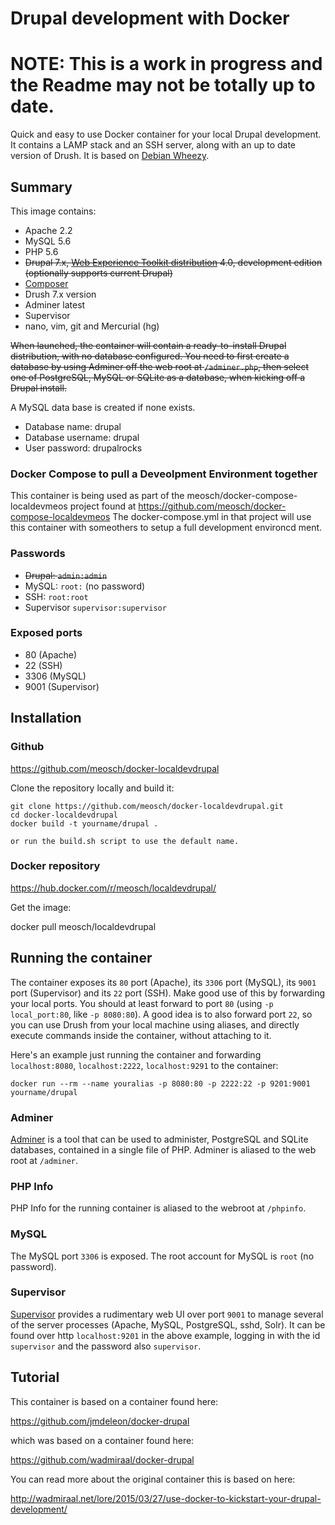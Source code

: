 Drupal development with Docker
==============================
NOTE: This is a work in progress and the Readme may not be totally up to date.
==============================
Quick and easy to use Docker container for your local Drupal development. It contains a LAMP stack and an SSH server, along with an up to date version of Drush. It is based on [Debian Wheezy](https://wiki.debian.org/DebianWheezy).

Summary
-------

This image contains:

* Apache 2.2
* MySQL 5.6
* PHP 5.6
* ~~Drupal 7.x, [Web Experience Toolkit distribution](https://www.drupal.org/project/wetkit) 4.0, development edition (optionally supports current Drupal)~~
* [Composer](https://getcomposer.org/)
* Drush 7.x version
* Adminer latest
* Supervisor
* nano, vim, git and Mercurial (hg)

~~When launched, the container will contain a ready-to-install Drupal distribution, with no database configured. You need to first create a database by using Adminer off the web root at `/adminer.php`, then select one of PostgreSQL, MySQL or SQLite as a database, when kicking off a Drupal install.~~

A MySQL data base is created if none exists.

* Database name: drupal
* Database username: drupal
* User password: drupalrocks

### Docker Compose to pull a Deveolpment Environment together
This container is being used as part of the meosch/docker-compose-localdevmeos project found at  https://github.com/meosch/docker-compose-localdevmeos The docker-compose.yml in that project will use this container with someothers to setup a full development environcd ment.

### Passwords

* ~~Drupal: `admin:admin`~~
* MySQL: `root:` (no password)
* SSH: `root:root`
* Supervisor `supervisor:supervisor`

### Exposed ports

* 80 (Apache)
* 22 (SSH)
* 3306 (MySQL)
* 9001 (Supervisor)

Installation
------------

### Github

https://github.com/meosch/docker-localdevdrupal

Clone the repository locally and build it:

    git clone https://github.com/meosch/docker-localdevdrupal.git
	cd docker-localdevdrupal
	docker build -t yourname/drupal .
	
	or run the build.sh script to use the default name.	


### Docker repository

  https://hub.docker.com/r/meosch/localdevdrupal/


Get the image:

  docker pull meosch/localdevdrupal

Running the container
---------------------

The container exposes its `80` port (Apache), its `3306` port (MySQL), its `9001` port (Supervisor) and its `22` port (SSH). Make good use of this by forwarding your local ports. You should at least forward to port `80` (using `-p local_port:80`, like `-p 8080:80`). A good idea is to also forward port `22`, so you can use Drush from your local machine using aliases, and directly execute commands inside the container, without attaching to it.

Here's an example just running the container and forwarding `localhost:8080`, `localhost:2222`, `localhost:9291` to the container:

	docker run --rm --name youralias -p 8080:80 -p 2222:22 -p 9201:9001 yourname/drupal

### Adminer

[Adminer](http://www.adminer.org/) is a tool that can be used to administer, PostgreSQL and SQLite databases, contained in a single file of PHP. Adminer is aliased to the web root at `/adminer`.

### PHP Info

PHP Info for the running container is aliased to the webroot at `/phpinfo`.

### MySQL

The MySQL port `3306` is exposed. The root account for MySQL is `root` (no password).

### Supervisor

[Supervisor](http://supervisord.org/) provides a rudimentary web UI over port `9001` to manage several of the server processes (Apache, MySQL, PostgreSQL, sshd, Solr). It can be found over http `localhost:9201` in the above example, logging in with the id `supervisor` and the password also `supervisor`.

Tutorial
--------

This container is based on a container found here:

https://github.com/jmdeleon/docker-drupal

which was based on a container found here:

https://github.com/wadmiraal/docker-drupal

You can read more about the original container this is based on here: 

http://wadmiraal.net/lore/2015/03/27/use-docker-to-kickstart-your-drupal-development/

